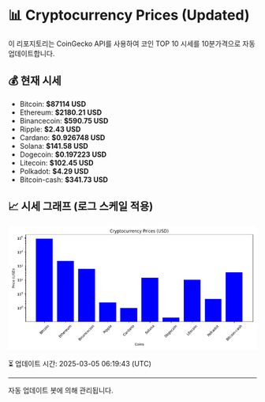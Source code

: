 
# 📊 Cryptocurrency Prices (Updated)

이 리포지토리는 CoinGecko API를 사용하여 코인 TOP 10 시세를 10분가격으로 자동 업데이트합니다.

## 💰 현재 시세
- Bitcoin: **$87114 USD**
- Ethereum: **$2180.21 USD**
- Binancecoin: **$590.75 USD**
- Ripple: **$2.43 USD**
- Cardano: **$0.926748 USD**
- Solana: **$141.58 USD**
- Dogecoin: **$0.197223 USD**
- Litecoin: **$102.45 USD**
- Polkadot: **$4.29 USD**
- Bitcoin-cash: **$341.73 USD**

## 📈 시세 그래프 (로그 스케일 적용)
![Crypto Prices](crypto_prices.png)

⏳ 업데이트 시간: 2025-03-05 06:19:43 (UTC)

---
자동 업데이트 봇에 의해 관리됩니다.
